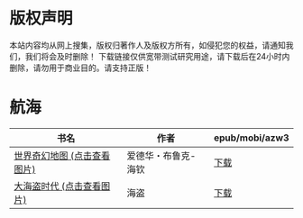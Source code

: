 # 版权声明

本站内容均从网上搜集，版权归著作人及版权方所有，如侵犯您的权益，请通知我们，我们将会及时删除！ 下载链接仅供宽带测试研究用途，请下载后在24小时内删除，请勿用于商业目的。请支持正版！

# 航海

| 书名 | 作者 | epub/mobi/azw3 |
| --- | --- | --- |
| [世界奇幻地图 (点击查看图片)](https://www.dushupai.com/attachment/2024/06/12/a034e6c854e45413.jpg) | 爱德华・布鲁克-海钦 | [下载](https://url89.ctfile.com/f/31084289-1375501741-13c2f5?p=8866) |
| [大海盗时代 (点击查看图片)](https://www.dushupai.com/attachment/2024/06/01/b6c42cd9e4057f9c.jpg) | 海盗 | [下载](https://url89.ctfile.com/f/31084289-1357006711-8427bd?p=8866) |
